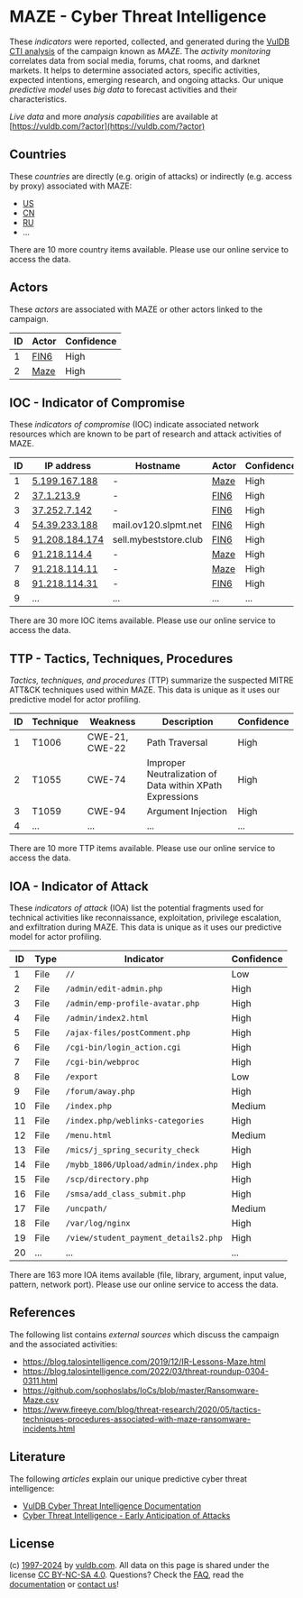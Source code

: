 # MAZE - Cyber Threat Intelligence

These _indicators_ were reported, collected, and generated during the [VulDB CTI analysis](https://vuldb.com/?kb.cti) of the campaign known as _MAZE_. The _activity monitoring_ correlates data from social media, forums, chat rooms, and darknet markets. It helps to determine associated actors, specific activities, expected intentions, emerging research, and ongoing attacks. Our unique _predictive model_ uses _big data_ to forecast activities and their characteristics.

_Live data_ and more _analysis capabilities_ are available at [https://vuldb.com/?actor](https://vuldb.com/?actor)

## Countries

These _countries_ are directly (e.g. origin of attacks) or indirectly (e.g. access by proxy) associated with MAZE:

* [US](https://vuldb.com/?country.us)
* [CN](https://vuldb.com/?country.cn)
* [RU](https://vuldb.com/?country.ru)
* ...

There are 10 more country items available. Please use our online service to access the data.

## Actors

These _actors_ are associated with MAZE or other actors linked to the campaign.

ID | Actor | Confidence
-- | ----- | ----------
1 | [FIN6](https://vuldb.com/?actor.fin6) | High
2 | [Maze](https://vuldb.com/?actor.maze) | High

## IOC - Indicator of Compromise

These _indicators of compromise_ (IOC) indicate associated network resources which are known to be part of research and attack activities of MAZE.

ID | IP address | Hostname | Actor | Confidence
-- | ---------- | -------- | ----- | ----------
1 | [5.199.167.188](https://vuldb.com/?ip.5.199.167.188) | - | [Maze](https://vuldb.com/?actor.maze) | High
2 | [37.1.213.9](https://vuldb.com/?ip.37.1.213.9) | - | [FIN6](https://vuldb.com/?actor.fin6) | High
3 | [37.252.7.142](https://vuldb.com/?ip.37.252.7.142) | - | [FIN6](https://vuldb.com/?actor.fin6) | High
4 | [54.39.233.188](https://vuldb.com/?ip.54.39.233.188) | mail.ov120.slpmt.net | [FIN6](https://vuldb.com/?actor.fin6) | High
5 | [91.208.184.174](https://vuldb.com/?ip.91.208.184.174) | sell.mybeststore.club | [FIN6](https://vuldb.com/?actor.fin6) | High
6 | [91.218.114.4](https://vuldb.com/?ip.91.218.114.4) | - | [Maze](https://vuldb.com/?actor.maze) | High
7 | [91.218.114.11](https://vuldb.com/?ip.91.218.114.11) | - | [Maze](https://vuldb.com/?actor.maze) | High
8 | [91.218.114.31](https://vuldb.com/?ip.91.218.114.31) | - | [FIN6](https://vuldb.com/?actor.fin6) | High
9 | ... | ... | ... | ...

There are 30 more IOC items available. Please use our online service to access the data.

## TTP - Tactics, Techniques, Procedures

_Tactics, techniques, and procedures_ (TTP) summarize the suspected MITRE ATT&CK techniques used within MAZE. This data is unique as it uses our predictive model for actor profiling.

ID | Technique | Weakness | Description | Confidence
-- | --------- | -------- | ----------- | ----------
1 | T1006 | CWE-21, CWE-22 | Path Traversal | High
2 | T1055 | CWE-74 | Improper Neutralization of Data within XPath Expressions | High
3 | T1059 | CWE-94 | Argument Injection | High
4 | ... | ... | ... | ...

There are 10 more TTP items available. Please use our online service to access the data.

## IOA - Indicator of Attack

These _indicators of attack_ (IOA) list the potential fragments used for technical activities like reconnaissance, exploitation, privilege escalation, and exfiltration during MAZE. This data is unique as it uses our predictive model for actor profiling.

ID | Type | Indicator | Confidence
-- | ---- | --------- | ----------
1 | File | `//` | Low
2 | File | `/admin/edit-admin.php` | High
3 | File | `/admin/emp-profile-avatar.php` | High
4 | File | `/admin/index2.html` | High
5 | File | `/ajax-files/postComment.php` | High
6 | File | `/cgi-bin/login_action.cgi` | High
7 | File | `/cgi-bin/webproc` | High
8 | File | `/export` | Low
9 | File | `/forum/away.php` | High
10 | File | `/index.php` | Medium
11 | File | `/index.php/weblinks-categories` | High
12 | File | `/menu.html` | Medium
13 | File | `/mics/j_spring_security_check` | High
14 | File | `/mybb_1806/Upload/admin/index.php` | High
15 | File | `/scp/directory.php` | High
16 | File | `/smsa/add_class_submit.php` | High
17 | File | `/uncpath/` | Medium
18 | File | `/var/log/nginx` | High
19 | File | `/view/student_payment_details2.php` | High
20 | ... | ... | ...

There are 163 more IOA items available (file, library, argument, input value, pattern, network port). Please use our online service to access the data.

## References

The following list contains _external sources_ which discuss the campaign and the associated activities:

* https://blog.talosintelligence.com/2019/12/IR-Lessons-Maze.html
* https://blog.talosintelligence.com/2022/03/threat-roundup-0304-0311.html
* https://github.com/sophoslabs/IoCs/blob/master/Ransomware-Maze.csv
* https://www.fireeye.com/blog/threat-research/2020/05/tactics-techniques-procedures-associated-with-maze-ransomware-incidents.html

## Literature

The following _articles_ explain our unique predictive cyber threat intelligence:

* [VulDB Cyber Threat Intelligence Documentation](https://vuldb.com/?kb.cti)
* [Cyber Threat Intelligence - Early Anticipation of Attacks](https://www.scip.ch/en/?labs.20201022)

## License

(c) [1997-2024](https://vuldb.com/?kb.changelog) by [vuldb.com](https://vuldb.com/?kb.about). All data on this page is shared under the license [CC BY-NC-SA 4.0](https://creativecommons.org/licenses/by-nc-sa/4.0/). Questions? Check the [FAQ](https://vuldb.com/?kb.faq), read the [documentation](https://vuldb.com/?kb) or [contact us](https://vuldb.com/?contact)!
